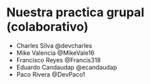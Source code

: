 # Nuestra practica grupal (colaborativo)

- Charles Silva @devcharles
- Mike Valencia @MikeVale16
- Francisco Reyes @Francis318
- Eduardo Candaudap @ecandaudap
- Paco Rivera @DevPaco1
